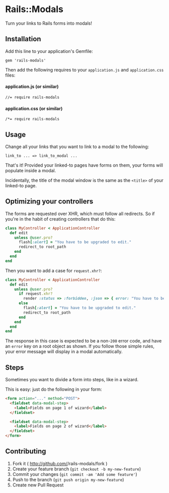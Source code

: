 # Rails::Modals

Turn your links to Rails forms into modals!

## Installation

Add this line to your application's Gemfile:

    gem 'rails-modals'

Then add the following requires to your `application.js` and `application.css` files:

#### application.js (or similar)

    //= require rails-modals

#### application.css (or similar)

    /*= require rails-modals

## Usage

Change all your links that you want to link to a modal to the following:

    link_to ... => link_to_modal ...

That's it! Provided your linked-to pages have forms on them, your forms will populate inside a modal.

Incidentally, the title of the modal window is the same as the `<title>` of your linked-to page.

## Optimizing your controllers

The forms are requested over XHR, which must follow all redirects. So if you're in the habit of creating controllers that do this:

```ruby
class MyController < ApplicationController
  def edit
    unless @user.pro?
      flash[:alert] = "You have to be upgraded to edit."
      redirect_to root_path
    end
  end
end
```

Then you want to add a case for `request.xhr?`:

```ruby
class MyController < ApplicationController
  def edit
    unless @user.pro?
      if request.xhr?
        render :status => :forbidden, :json => { error: "You have to be upgraded to edit." }
      else
        flash[:alert] = "You have to be upgraded to edit."
        redirect_to root_path
      end
    end
  end
end
```

The response in this case is expected to be a non-`200` error code, and have an `error` key on a root object as shown. If you follow those simple rules, your error message will display in a modal automatically.


## Steps

Sometimes you want to divide a form into steps, like in a wizard.

This is easy: just do the following in your form:

```html
<form action="..." method="POST">
  <fieldset data-modal-step>
    <label>Fields on page 1 of wizard</label>
  </fieldset>

  <fieldset data-modal-step>
    <label>Fields on page 2 of wizard</label>
  </fieldset>
</form>
```

## Contributing

1. Fork it ( http://github.com/<my-github-username>/rails-modals/fork )
2. Create your feature branch (`git checkout -b my-new-feature`)
3. Commit your changes (`git commit -am 'Add some feature'`)
4. Push to the branch (`git push origin my-new-feature`)
5. Create new Pull Request
